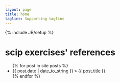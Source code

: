 ```yaml
---
layout: page
title: home
tagline: Supporting tagline
---
```

{% include JB/setup %}

# scip exercises' references #
<ul class="posts">
  {% for post in site.posts %}
    <li><span>{{ post.date | date_to_string }}</span> &raquo; <a href="{{ BASE_PATH }}{{ post.url }}">{{ post.title }}</a></li>
  {% endfor %}
</ul>
